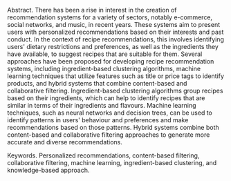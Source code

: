 Abstract.
There has been a rise in interest in the creation of recommendation systems for a variety of sectors, notably e-commerce, social networks, and music, in recent years.
These systems aim to present users with personalized recommendations based on their interests and past conduct.
In the context of recipe recommendations, this involves identifying users' dietary restrictions and preferences, as well as the ingredients they have available,
to suggest recipes that are suitable for them. Several approaches have been proposed for developing recipe recommendation systems, including ingredient-based clustering algorithms,
machine learning techniques that utilize features such as title or price tags to identify products, and hybrid systems that combine content-based and collaborative filtering.
Ingredient-based clustering algorithms group recipes based on their ingredients, which can help to identify recipes that are similar in terms of their ingredients and flavours.
Machine learning techniques, such as neural networks and decision trees, can be used to identify patterns in users' behaviour and preferences and make recommendations based on those patterns.
Hybrid systems combine both content-based and collaborative filtering approaches to generate more accurate and diverse recommendations.

Keywords.
Personalized recommendations, content-based filtering, collaborative filtering, machine learning, ingredient-based clustering, and knowledge-based approach.
